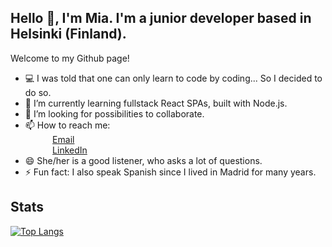 ## Hello 👋, I'm Mia. I'm a junior developer based in Helsinki (Finland). <br>
Welcome to my Github page!

- 💻 I was told that one can only learn to code by coding... So I decided to do so.
- 🔭 I’m currently learning fullstack React SPAs, built with Node.js.
- 🤔 I’m looking for possibilities to collaborate.
- 📫 How to reach me: <br>
&nbsp;&nbsp;&nbsp;&nbsp;&nbsp;&nbsp;&nbsp;&nbsp;&nbsp;&nbsp; [Email](mailto:mia.kauppila@gmail.com)  
&nbsp;&nbsp;&nbsp;&nbsp;&nbsp;&nbsp;&nbsp;&nbsp;&nbsp;&nbsp; [LinkedIn](https://www.linkedin.com/in/miakauppila)
- 😄 She/her is a good listener, who asks a lot of questions.
- ⚡ Fun fact: I also speak Spanish since I lived in Madrid for many years.

## Stats

[![Top Langs](https://github-readme-stats.vercel.app/api/top-langs/?username=miakauppila&layout=compact)](https://github.com/anuraghazra/github-readme-stats)

<!--
**miakauppila/miakauppila*´* is a ✨ _special_ ✨ repository because its `README.md` (this file) appears on your GitHub profile.

Here are some ideas to get you started:

- 🔭 I’m currently working on ...
- 🌱 I’m currently learning ...
- 👯 I’m looking to collaborate on ...
- 🤔 I’m looking for help with ...
- 💬 Ask me about ...
- 📫 How to reach me: ...
- 😄 Pronouns: ...
- ⚡ Fun fact: ...
-->
